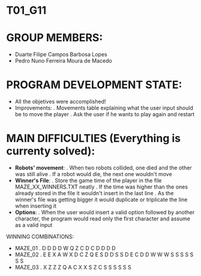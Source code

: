 # T01_G11


# GROUP MEMBERS: 
- Duarte Filipe Campos Barbosa Lopes
- Pedro Nuno Ferreira Moura de Macedo

# PROGRAM DEVELOPMENT STATE:
- All the objetives were accomplished!
- Improvements:
	. Movements table explaining what the user input should be to move the player
	. Ask the user if he wants to play again and restart

# MAIN DIFFICULTIES (Everything is currenty solved):
- **Robots' movement**:
	. When two robots collided, one died and the other was still alive
	. If a robot would die, the next one wouldn't move
- **Winner's File**:
	. Store the game time of the player in the file MAZE_XX_WINNERS.TXT neatly
	. If the time was higher than the ones already stored in the file it wouldn't insert in the last line
	. As the winner's file was getting bigger it would duplicate or triplicate the line when inserting it
- **Options**:
	. When the user would insert a valid option followed by another character, the program would read only the first character and assume as a valid input

WINNING COMBINATIONS:
- MAZE_01
	. D D D D W Q Z C D C D D D D
- MAZE_02
	. E E X A W X D C Z Q E S D D S S D E C D D W W W S S S S S S S
- MAZE_03
	. X Z Z Z Q A C X X S Z C S S S S S S
